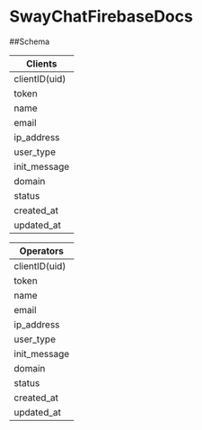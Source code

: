 SwayChatFirebaseDocs
====================

##Schema

| Clients | 
| --------|
| clientID(uid)  | 
| token | 
| name | 
| email | 
| ip_address | 
| user_type | 
| init_message | 
| domain | 
| status | 
| created_at | 
| updated_at | 

| Operators | 
| --------|
| clientID(uid)  | 
| token | 
| name | 
| email | 
| ip_address | 
| user_type | 
| init_message | 
| domain | 
| status | 
| created_at | 
| updated_at | 












